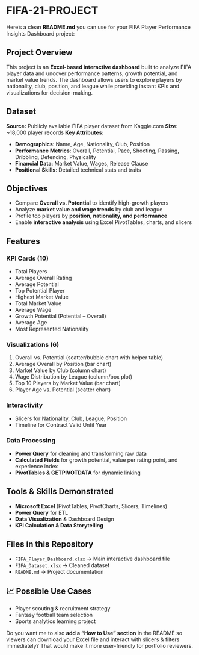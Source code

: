 # FIFA-21-PROJECT

Here’s a clean **README.md** you can use for your FIFA Player Performance Insights Dashboard project:


## Project Overview

This project is an **Excel-based interactive dashboard** built to analyze FIFA player data and uncover performance patterns, growth potential, and market value trends. The dashboard allows users to explore players by nationality, club, position, and league while providing instant KPIs and visualizations for decision-making.

## Dataset

**Source:** Publicly available FIFA player dataset from Kaggle.com
**Size:** \~18,000 player records
**Key Attributes:**

* **Demographics**: Name, Age, Nationality, Club, Position
* **Performance Metrics**: Overall, Potential, Pace, Shooting, Passing, Dribbling, Defending, Physicality
* **Financial Data**: Market Value, Wages, Release Clause
* **Positional Skills**: Detailed technical stats and traits

## Objectives

* Compare **Overall vs. Potential** to identify high-growth players
* Analyze **market value and wage trends** by club and league
* Profile top players by **position, nationality, and performance**
* Enable **interactive analysis** using Excel PivotTables, charts, and slicers

##  Features

### KPI Cards (10)

* Total Players
* Average Overall Rating
* Average Potential
* Top Potential Player
* Highest Market Value
* Total Market Value
* Average Wage
* Growth Potential (Potential – Overall)
* Average Age
* Most Represented Nationality

### **Visualizations (6)**

1. Overall vs. Potential (scatter/bubble chart with helper table)
2. Average Overall by Position (bar chart)
3. Market Value by Club (column chart)
4. Wage Distribution by League (column/box plot)
5. Top 10 Players by Market Value (bar chart)
6. Player Age vs. Potential (scatter chart)

### **Interactivity**

* Slicers for Nationality, Club, League, Position
* Timeline for Contract Valid Until Year

### **Data Processing**

* **Power Query** for cleaning and transforming raw data
* **Calculated Fields** for growth potential, value per rating point, and experience index
* **PivotTables & GETPIVOTDATA** for dynamic linking

## Tools & Skills Demonstrated

* **Microsoft Excel** (PivotTables, PivotCharts, Slicers, Timelines)
* **Power Query** for ETL
* **Data Visualization** & Dashboard Design
* **KPI Calculation & Data Storytelling**

## Files in this Repository

* `FIFA_Player_Dashboard.xlsx` → Main interactive dashboard file
* `FIFA_Dataset.xlsx` → Cleaned dataset
* `README.md` → Project documentation



## 📈 Possible Use Cases

* Player scouting & recruitment strategy
* Fantasy football team selection
* Sports analytics learning project


Do you want me to also **add a “How to Use” section** in the README so viewers can download your Excel file and interact with slicers & filters immediately? That would make it more user-friendly for portfolio reviewers.
